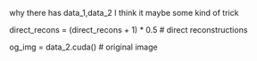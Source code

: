 why there has data_1,data_2
I think it maybe some kind of trick

direct_recons = (direct_recons + 1) * 0.5 # direct reconstructions

og_img = data_2.cuda() # original image